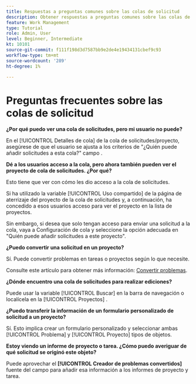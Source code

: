 ```yaml
---
title: Respuestas a preguntas comunes sobre las colas de solicitud
description: Obtener respuestas a preguntas comunes sobre las colas de solicitud en [!DNL  Workfront].
feature: Work Management
type: Tutorial
role: Admin, User
level: Beginner, Intermediate
kt: 10101
source-git-commit: f111f198d3d7587bb9e2de4e19434131cbef9c93
workflow-type: tm+mt
source-wordcount: '289'
ht-degree: 1%

---
```


# Preguntas frecuentes sobre las colas de solicitud

**¿Por qué puedo ver una cola de solicitudes, pero mi usuario no puede?**

En el [!UICONTROL Detalles de cola] de la cola de solicitudes/proyecto, asegúrese de que el usuario se ajusta a los criterios de &quot;¿Quién puede añadir solicitudes a esta cola?&quot; campo .

**Dé a los usuarios acceso a la cola, pero ahora también pueden ver el proyecto de cola de solicitudes. ¿Por qué?**

Esto tiene que ver con cómo les dio acceso a la cola de solicitudes.

Si ha utilizado la variable [!UICONTROL Uso compartido] de la página de aterrizaje del proyecto de la cola de solicitudes y, a continuación, ha concedido a esos usuarios acceso para ver el proyecto en la lista de proyectos.

Sin embargo, si desea que solo tengan acceso para enviar una solicitud a la cola, vaya a Configuración de cola y seleccione la opción adecuada en &quot;Quién puede añadir solicitudes a este proyecto&quot;.

**¿Puedo convertir una solicitud en un proyecto?**

Sí. Puede convertir problemas en tareas o proyectos según lo que necesite.

Consulte este artículo para obtener más información: [Convertir problemas](https://experienceleague.adobe.com/docs/workfront/using/manage-work/issues/convert-issues/convert-issues-overview.html?lang=en).

**¿Dónde encuentro una cola de solicitudes para realizar ediciones?**

Puede usar la variable [!UICONTROL Buscar] en la barra de navegación o localícela en la [!UICONTROL Proyectos] .

**¿Puedo transferir la información de un formulario personalizado de solicitud a un proyecto?**

Sí. Esto implica crear un formulario personalizado y seleccionar ambas [!UICONTROL Problema] y [!UICONTROL Proyecto] tipos de objetos.

**Estoy viendo un informe de proyecto o tarea. ¿Cómo puedo averiguar de qué solicitud se originó este objeto?**

Puede aprovechar el **[!UICONTROL Creador de problemas convertidos]** fuente del campo para añadir esa información a los informes de proyecto y tarea.

